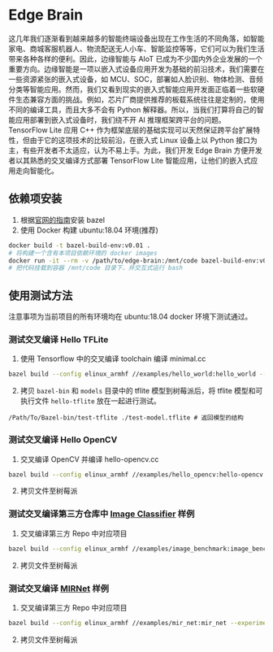 # Edge Brain

这几年我们逐渐看到越来越多的智能终端设备出现在工作生活的不同角落，如智能家电、商城客服机器人、物流配送无人小车、智能监控等等，它们可以为我们生活带来各种各样的便利。因此，边缘智能与 AIoT 已成为不少国内外企业发展的一个重要方向。边缘智能是一项以嵌入式设备应用开发为基础的前沿技术，我们需要在一些资源紧张的嵌入式设备，如 MCU、SOC，部署如人脸识别、物体检测、音频分类等智能应用。然而，我们又看到现实的嵌入式智能应用开发面正临着一些软硬件生态兼容方面的挑战。例如，芯片厂商提供推荐的板载系统往往是定制的，使用不同的编译工具，而且大多不会有 Python 解释器。所以，当我们打算将自己的智能应用部署到嵌入式设备时，我们绕不开 AI 推理框架跨平台的问题。TensorFlow Lite 应用 C++ 作为框架底层的基础实现可以天然保证跨平台扩展特性，但由于它的这项技术的比较前沿，在嵌入式 Linux 设备上以 Python 接口为主，有些开发者不太适应，认为不易上手。为此，我们开发 Edge Brain 方便开发者以其熟悉的交叉编译方式部署 TensorFlow Lite  智能应用，让他们的嵌入式应用走向智能化。

## 依赖项安装
1. 根据[官网的指南](https://docs.bazel.build/versions/master/install-ubuntu.html)安装 bazel
2. 使用 Docker 构建 ubuntu:18.04 环境(推荐)
  ```bash
  docker build -t bazel-build-env:v0.01 .
  # 将构建一个含有本项目依赖环境的 docker images
  docker run -it --rm -v /path/to/edge-brain:/mnt/code bazel-build-env:v0.01 bash
  # 把代码挂载到容器 /mnt/code 目录下，并交互式运行 bash
  ```

## 使用测试方法
注意事项为当前项目的所有环境均在 ubuntu:18.04 docker 环境下测试通过。

### 测试交叉编译 Hello TFLite
1. 使用 Tensorflow 中的交叉编译 toolchain 编译 minimal.cc
  ```bash
  bazel build --config elinux_armhf //examples/hello_world:hello_world --experimental_repo_remote_exec
  ```
2. 拷贝 `bazel-bin` 和 `models` 目录中的 tflite 模型到树莓派后，将 tflite
   模型和可执行文件 `hello-tflite` 放在一起进行测试。
  ```
  /Path/To/Bazel-bin/test-tflite ./test-model.tflite # 返回模型的结构
  ```

### 测试交叉编译 Hello OpenCV
1. 交叉编译 OpenCV 并编译 hello-opencv.cc
  ```bash
  bazel build --config elinux_armhf //examples/hello_opencv:hello-opencv --experimental_repo_remote_exec
  ```

2. 拷贝文件至树莓派

### 测试交叉编译第三方仓库中 [Image Classifier](https://github.com/SunAriesCN/image-classifier) 样例
1. 交叉编译第三方 Repo 中对应项目
  ```bash
  bazel build --config elinux_armhf //examples/image_benchmark:image_benchmark --experimental_repo_remote_exec
  ```

2. 拷贝文件至树莓派

### 测试交叉编译 [MIRNet](https://github.com/SunAriesCN/image-classifier) 样例
1. 交叉编译第三方 Repo 中对应项目
  ```bash
  bazel build --config elinux_armhf //examples/mir_net:mir_net --experimental_repo_remote_exec # --verbose_failures
  ```

2. 拷贝文件至树莓派
